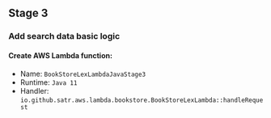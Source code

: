## Stage 3

### Add search data basic logic

#### Create AWS Lambda function:
 * Name: `BookStoreLexLambdaJavaStage3`
 * Runtime: `Java 11`
 * Handler: `io.github.satr.aws.lambda.bookstore.BookStoreLexLambda::handleRequest`
